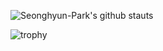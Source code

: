
<!-- [![Seonghyun-Park's github status](https://github-readme-stats.vercel.app/api/top-langs/?username=Seonghyun-Park&show_icons=true&hide_border=false&title_color=004386&icon_color=004386&layout=compact)](https://github.com/Seonghyun-Park) -->
![Seonghyun-Park's github stauts](https://github-readme-stats.vercel.app/api?username=Seonghyun-Park&show_icons=true)


![trophy](https://github-profile-trophy.vercel.app/?username=Seonghyun-Park)
  
